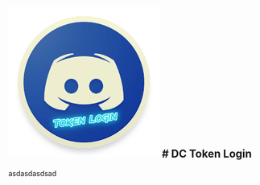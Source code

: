 <img src="https://raw.githubusercontent.com/CoSeR-Source/DC-Token-Login/master/Resources/DC%20Token%20Login.png" height=300 alt=""> # DC Token Login
---
asdasdasdsad
